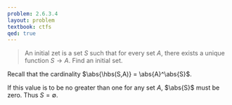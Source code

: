```yaml
---
problem: 2.6.3.4 
layout: problem
textbook: ctfs
qed: true
---
```


> An initial zet is a set $S$ such that for every set $A$, there exists a unique
> function $S \to A$. Find an initial set.

Recall that the cardinality $\abs{\hbs(S,A)} = \abs{A}^\abs{S}$.

If this value is to be no greater than one for any set $A$, $\abs{S}$ must be
zero. Thus $S = \emptyset$.
